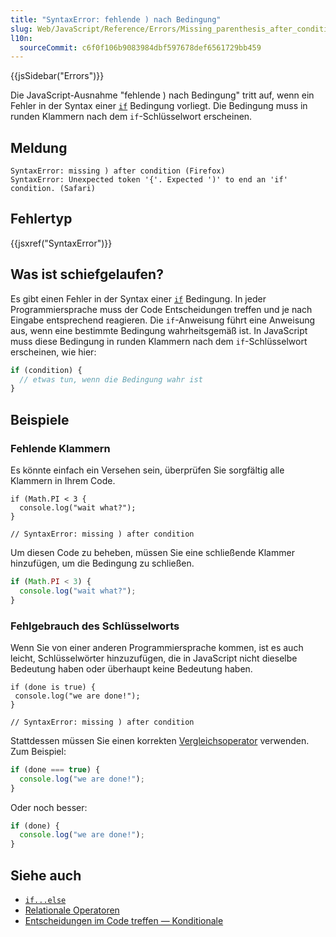 ```yaml
---
title: "SyntaxError: fehlende ) nach Bedingung"
slug: Web/JavaScript/Reference/Errors/Missing_parenthesis_after_condition
l10n:
  sourceCommit: c6f0f106b9083984dbf597678def6561729bb459
---
```


{{jsSidebar("Errors")}}

Die JavaScript-Ausnahme "fehlende ) nach Bedingung" tritt auf, wenn ein Fehler in der Syntax einer
[`if`](/de/docs/Web/JavaScript/Reference/Statements/if...else)
Bedingung vorliegt. Die Bedingung muss in runden Klammern nach dem `if`-Schlüsselwort erscheinen.

## Meldung

```plain
SyntaxError: missing ) after condition (Firefox)
SyntaxError: Unexpected token '{'. Expected ')' to end an 'if' condition. (Safari)
```

## Fehlertyp

{{jsxref("SyntaxError")}}

## Was ist schiefgelaufen?

Es gibt einen Fehler in der Syntax einer
[`if`](/de/docs/Web/JavaScript/Reference/Statements/if...else)
Bedingung. In jeder Programmiersprache muss der Code Entscheidungen treffen und
je nach Eingabe entsprechend reagieren. Die `if`-Anweisung führt eine Anweisung aus, wenn eine bestimmte Bedingung wahrheitsgemäß ist. In JavaScript muss diese Bedingung in runden Klammern nach dem `if`-Schlüsselwort erscheinen, wie hier:

```js
if (condition) {
  // etwas tun, wenn die Bedingung wahr ist
}
```

## Beispiele

### Fehlende Klammern

Es könnte einfach ein Versehen sein, überprüfen Sie sorgfältig alle Klammern in Ihrem Code.

```js-nolint example-bad
if (Math.PI < 3 {
  console.log("wait what?");
}

// SyntaxError: missing ) after condition
```

Um diesen Code zu beheben, müssen Sie eine schließende Klammer hinzufügen, um die Bedingung zu schließen.

```js example-good
if (Math.PI < 3) {
  console.log("wait what?");
}
```

### Fehlgebrauch des Schlüsselworts

Wenn Sie von einer anderen Programmiersprache kommen, ist es auch leicht, Schlüsselwörter hinzuzufügen, die in JavaScript nicht dieselbe Bedeutung haben oder überhaupt keine Bedeutung haben.

```js-nolint example-bad
if (done is true) {
 console.log("we are done!");
}

// SyntaxError: missing ) after condition
```

Stattdessen müssen Sie einen korrekten [Vergleichsoperator](/de/docs/Web/JavaScript/Reference/Operators) verwenden.
Zum Beispiel:

```js
if (done === true) {
  console.log("we are done!");
}
```

Oder noch besser:

```js example-good
if (done) {
  console.log("we are done!");
}
```

## Siehe auch

- [`if...else`](/de/docs/Web/JavaScript/Reference/Statements/if...else)
- [Relationale Operatoren](/de/docs/Web/JavaScript/Reference/Operators#relational_operators)
- [Entscheidungen im Code treffen — Konditionale](/de/docs/Learn/JavaScript/Building_blocks/conditionals)
